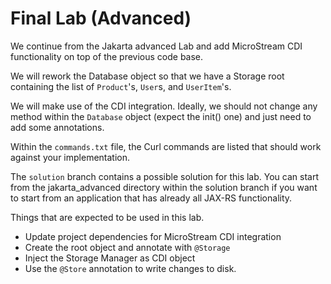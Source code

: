 # Final Lab (Advanced)

We continue from the Jakarta advanced Lab and add MicroStream CDI functionality on top of the previous code base.

We will rework the Database object so that we have a Storage root containing the list of `Product`'s, `User`s, and `UserItem`'s.  

We will make use of the CDI integration. Ideally, we should not change any method within the `Database` object (expect the init() one) and just need to add some annotations.

Within the `commands.txt` file, the Curl commands are listed that should work against your implementation.

The `solution` branch contains a possible solution for this lab.  You can start from the jakarta_advanced directory within the solution branch if you want to start from an application that has already all JAX-RS functionality.

Things that are expected to be used in this lab.

- Update project dependencies for MicroStream CDI integration
- Create the root object and annotate with `@Storage`
- Inject the Storage Manager as CDI object
- Use the `@Store` annotation to write changes to disk.